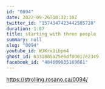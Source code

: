 ```yaml
---
id: "0094"
date: 2022-09-26T10:32:10Z
twitter_id: "1574347423442505728"
duration: 1:07
title: starting with three people
summary: null
slug: "0094"
youtube_id: WJKrx1ibpm4
ghost_id: 6331805a25e6df00017e2349
facebook_id: "404609035169661"
---
```

https://strolling.rosano.ca/0094/
